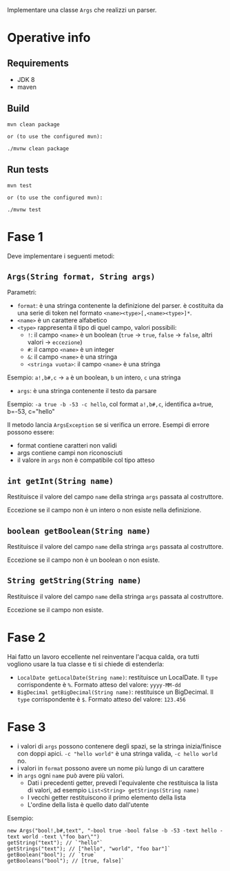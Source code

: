Implementare una classe `Args` che realizzi un parser.

# Operative info

## Requirements

- JDK 8
- maven

## Build

```
mvn clean package

or (to use the configured mvn):

./mvnw clean package
```

## Run tests

```
mvn test

or (to use the configured mvn):

./mvnw test
```


# Fase 1

Deve implementare i seguenti metodi:

## `Args(String format, String args)`

Parametri:

- `format`: è una stringa contenente la definizione del parser. è costituita da una serie di token nel formato `<name><type>[,<name><type>]*`.
- `<name>` è un carattere alfabetico
- `<type>` rappresenta il tipo di quel campo, valori possibili:
  - `!`: il campo `<name>` è un boolean (`true` &rarr; `true`, `false` &rarr; `false`, altri valori &rarr; `eccezione`)
  - `#`: il campo `<name>` è un integer
  - `&`: il campo `<name>` è una stringa
  - `<stringa vuota>`: il campo `<name>` è una stringa

Esempio: `a!,b#,c` &rarr; `a` è un boolean, `b` un intero, `c` una stringa

- `args`: è una stringa contenente il testo da parsare

Esempio: `-a true -b -53 -c hello`, col format `a!,b#,c`, identifica a=true, b=-53, c="hello"

Il metodo lancia `ArgsException` se si verifica un errore. Esempi di errore possono essere:

- format contiene caratteri non validi
- args contiene campi non riconosciuti
- il valore in `args` non è compatibile col tipo atteso

## `int getInt(String name)`

Restituisce il valore del campo `name` della stringa `args` passata al costruttore.

Eccezione se il campo non è un intero o non esiste nella definizione.

## `boolean getBoolean(String name)`

Restituisce il valore del campo `name` della stringa `args` passata al costruttore.

Eccezione se il campo non è un boolean o non esiste.

## `String getString(String name)`

Restituisce il valore del campo `name` della stringa `args` passata al costruttore.

Eccezione se il campo non esiste.

# Fase 2

Hai fatto un lavoro eccellente nel reinventare l'acqua calda, ora tutti vogliono usare la tua classe e ti si chiede di estenderla:

- `LocalDate getLocalDate(String name)`: restituisce un LocalDate. Il `type` corrispondente è `%`. Formato atteso del valore: `yyyy-MM-dd`
- `BigDecimal getBigDecimal(String name)`: restituisce un BigDecimal. Il `type` corrispondente è `$`. Formato atteso del valore: `123.456`

# Fase 3

- i valori di `args` possono contenere degli spazi, se la stringa inizia/finisce con doppi apici. `-c "hello world"` è una stringa valida, `-c hello world` no.
- i valori in `format` possono avere un nome più lungo di un carattere
- in `args` ogni `name` può avere più valori.
    - Dati i precedenti getter, prevedi l'equivalente che restituisca la lista di valori, ad esempio `List<String> getStrings(String name)`
    - I vecchi getter restituiscono il primo elemento della lista
    - L'ordine della lista è quello dato dall'utente

Esempio:

```
new Args("bool!,b#,text", "-bool true -bool false -b -53 -text hello -text world -text \"foo bar\"")
getString("text"); // `"hello"`
getStrings("text"); // ["hello", "world", "foo bar"]`
getBoolean("bool"); // `true`
getBooleans("bool"); // [true, false]`
```

